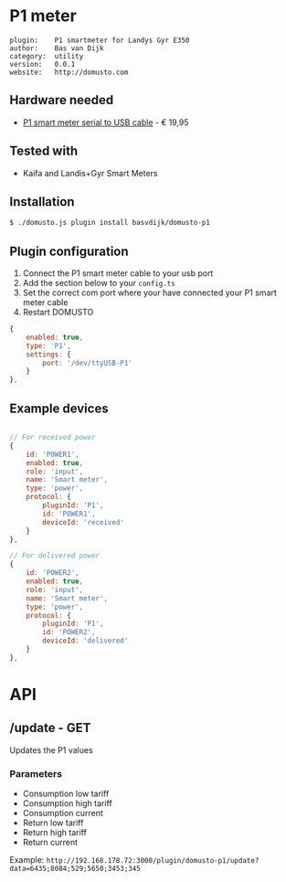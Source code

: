 # P1 meter

```
plugin:    P1 smartmeter for Landys Gyr E350
author:    Bas van Dijk
category:  utility
version:   0.0.1
website:   http://domusto.com
```

## Hardware needed
- [P1 smart meter serial to USB cable](https://www.sossolutions.nl/slimme-meter-kabel) - € 19,95

## Tested with
 - Kaifa and Landis+Gyr Smart Meters

## Installation
```sh
$ ./domusto.js plugin install basvdijk/domusto-p1
```

## Plugin configuration

1. Connect the P1 smart meter cable to your usb port
2. Add the section below to your `config.ts`
3. Set the correct com port where your have connected your P1 smart meter cable
5. Restart DOMUSTO

```js
{
    enabled: true,
    type: 'P1',
    settings: {
        port: '/dev/ttyUSB-P1'
    }
},
```

## Example devices

```js

// For received power
{
    id: 'POWER1',
    enabled: true,
    role: 'input',
    name: 'Smart meter',
    type: 'power',
    protocol: {
        pluginId: 'P1',
        id: 'POWER1',
        deviceId: 'received'
    }
},

// For delivered power
{
    id: 'POWER2',
    enabled: true,
    role: 'input',
    name: 'Smart meter',
    type: 'power',
    protocol: {
        pluginId: 'P1',
        id: 'POWER2',
        deviceId: 'delivered'
    }
},
```

# API

## /update - GET
Updates the P1 values

### Parameters
 - Consumption low tariff
 - Consumption high tariff
 - Consumption current
 - Return low tariff
 - Return high tariff
 - Return current

Example:
`http://192.168.178.72:3000/plugin/domusto-p1/update?data=6435;8084;529;5650;3453;345`